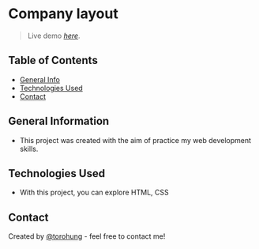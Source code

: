 # Company layout
> Live demo [_here_](https://fiverr-clone-tawny.vercel.app/). <!-- If you have the project hosted somewhere, include the link here. -->

## Table of Contents
* [General Info](#general-information)
* [Technologies Used](#technologies-used)
* [Contact](#contact)
<!-- * [License](#license) -->


## General Information
- This project was created with the aim of practice my web development skills.
<!-- You don't have to answer all the questions - just the ones relevant to your project. -->


## Technologies Used
- With this project, you can explore HTML, CSS

## Contact
Created by [@torohung](https://github.com/torohung) - feel free to contact me!


<!-- Optional -->
<!-- ## License -->
<!-- This project is open source and available under the [... License](). -->

<!-- You don't have to include all sections - just the one's relevant to your project -->